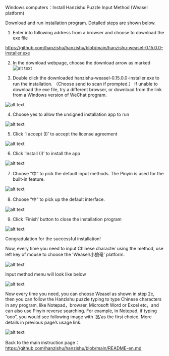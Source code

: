 ﻿
Windows computers：Install Hanzishu Puzzle Input Method (Weasel platform)

Download and run installation program. Detailed steps are shown below. 

1. Enter into following address from a browser and choose to download the exe file

https://github.com/hanzishu/hanzishu/blob/main/hanzishu-weasel-0.15.0.0-installer.exe

2. In the download webpage, choose the download arrow as marked
![alt text](https://github.com/hanzishu/hanzishu/blob/main/downloadexe.png)
   
3. Double click the downloaded hanzishu-weasel-0.15.0.0-installer.exe to run the installation. （Choose send to scan if prompted.）
If unable to download the exe file, try a different browser, or download from the link from a Windows version of WeChat program.

![alt text](https://github.com/hanzishu/hanzishu/blob/main/installerfile.png)
             	
4.   Choose yes to allow the unsigned installation app to run

![alt text](https://github.com/hanzishu/hanzishu/blob/main/publisherunknown.jpg)

5.  Click ‘I accept (I)’ to accept the license agreement

![alt text](https://github.com/hanzishu/hanzishu/blob/main/acceptdialog.png)
               
6.  Click ‘Install (I)’ to install the app

![alt text](https://github.com/hanzishu/hanzishu/blob/main/installlocation.png)

7. Choose “中” to pick the default input methods. The Pinyin is used for the built-in feature.

![alt text](https://github.com/hanzishu/hanzishu/blob/main/chooseinputmethods.png)


8. Choose “中” to pick up the default interface.

![alt text](https://github.com/hanzishu/hanzishu/blob/main/chooseui.png)

       
9.  Click ‘Finish’ button to close the installation program

![alt text](https://github.com/hanzishu/hanzishu/blob/main/installcomplete.png)
              
Congradulation for the successful installation!

Now, every time you need to input Chinese character using the method, use left key of mouse to choose the 'Weasel/小狼毫' platform.

![alt text](https://github.com/hanzishu/hanzishu/blob/main/choosecnsquirrel.png)

Input method menu will look like below

![alt text](https://github.com/hanzishu/hanzishu/blob/main/choosechinese.png)

Now every time you need, you can choose Weasel as shown in step 2c, then you can follow the Hanzishu puzzle typing to type Chinese characters in any program, like Notepad，browser, Microsoft Word or Excel etc，and can also use Pinyin reverse searching. For example, in Notepad, if typing “ooo”, you would see following image with ‘品’as the first choice. More details in previous page’s usage link.

![alt text](https://github.com/hanzishu/hanzishu/blob/main/starttyping.png)

Back to the main instruction page： https://github.com/hanzishu/hanzishu/blob/main/README-en.md


